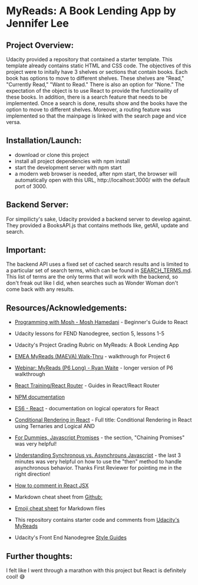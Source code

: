 # MyReads: A Book Lending App by Jennifer Lee

## Project Overview:

Udacity provided a repository that contained a starter template. This template already contains static HTML and CSS code. The objectives of this project were to initally have 3 shelves or sections that contain books. Each book has options to move to different shelves. These shelves are "Read," "Currently Read," "Want to Read." There is also an option for "None." The expectation of the object is to use React to provide the functionaility of these books. In addition, there is a search feature that needs to be implemented. Once a search is done, results show and the books have the option to move to different shelves.
Moreover, a routing feature was implemented so that the mainpage is linked with the search page and vice versa.

## Installation/Launch:

- download or clone this project
- install all project dependencies with npm install
- start the development server with npm start
- a modern web browser is needed, after npm start, the browser will automatically open with this URL, http://localhost:3000/ with the default port of 3000.

## Backend Server:

For simpilicty's sake, Udacity provided a backend server to develop against. They provided a BooksAPI.js that contains methods like, getAll, update and search.

## Important:

The backend API uses a fixed set of cached search results and is limited to a particular set of search terms, which can be found in [SEARCH_TERMS.md](https://github.com/clairehudak/Project-6-My-Reads/blob/master/SEARCH_TERMS.md). This list of terms are the only terms that will work with the backend, so don't freak out like I did, when searches such as Wonder Woman don't come back with any results.

## Resources/Acknowledgements:

- [Programming with Mosh - Mosh Hamedani](https://www.youtube.com/watch?v=Ke90Tje7VS0&feature=youtu.be) - Beginner's Guide to React

- Udacity lessons for FEND Nanodegree, section 5, lessons 1-5

- Udacity's Project Grading Rubric on MyReads: A Book Lending App

- [EMEA MyReads (MAEVA) Walk-Thru](https://www.youtube.com/watch?v=i6L2jLHV9j8) - walkthrough for Project 6

- [Webinar: MyReads (P6 Long) - Ryan Waite](https://www.youtube.com/watch?v=acJHkd6K5kI&=&feature=youtu.be) - longer version of P6 walkthrough

- [React Training/React Router](https://reacttraining.com/react-router/web/guides/philosophy) - Guides in React/React Router

- [NPM documentation ](https://docs.npmjs.com/cli/start)

- [ES6 - React](https://github.com/discountry/ES6-for-React/blob/master/logical-operators.md) - documentation on logical operators for React

- [Conditional Rendering in React](https://medium.freecodecamp.org/conditional-rendering-in-react-using-ternaries-and-logical-and-7807f53b6935) - Full title: Conditional Rendering in React using Ternaries and Logical AND

- [For Dummies, Javascript Promises](https://scotch.io/tutorials/javascript-promises-for-dummies) - the section, "Chaining Promises" was very helpful!

- [Understanding Synchronous vs. Asynchrouns Javascript](https://www.youtube.com/watch?v=Q-Zmc0E0GYY) - the last 3 minutes was very helpful on how to use the "then" method to handle asynchronous behavior. Thanks First Reviewer for pointing me in the right direction!

- [How to comment in React JSX](https://wesbos.com/react-jsx-comments/)

- Markdown cheat sheet from [Github:](https://guides.github.com/pdfs/markdown-cheatsheet-online.pdf)

- [Emoji cheat sheet](https://www.webpagefx.com/tools/emoji-cheat-sheet/) for Markdown files

- This repository contains starter code and comments from [Udacity's MyReads](https://github.com/udacity/reactnd-project-myreads-starter)

- Udacity's Front End Nanodegree [Style Guides](https://github.com/udacity/frontend-nanodegree-styleguide)

## Further thoughts:

I felt like I went through a marathon with this project but React is definitely cool!
:sweat_smile:
